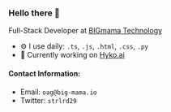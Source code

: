 ### Hello there 👋

Full-Stack Developer at [BIGmama Technology](https://www.big-mama.io)<br>

- ⚙️ I use daily: `.ts`, `.js`, `.html`, `.css`, `.py`
- 🔨 Currently working on [Hyko.ai](https://www.hyko.ai)

#### Contact Information:
- Email: `oag@big-mama.io`
- Twitter: `strlrd29`
